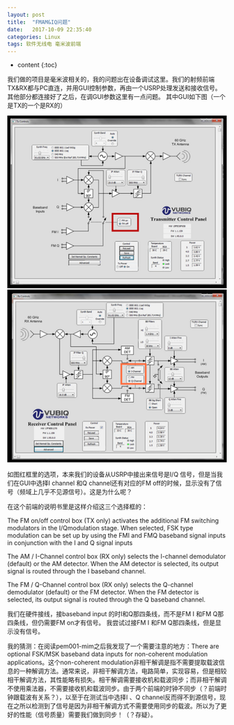 ```yaml
---
layout: post
title:  "FMAM&IQ问题"
date:   2017-10-09 22:35:40
categories: Linux
tags: 软件无线电 毫米波前端
---
```


* content
{:toc}


我们做的项目是毫米波相关的，我的问题出在设备调试这里。我们的射频前端TX&RX都与PC直连，并用GUI控制参数，再由一个USRP处理发送和接收信号。
其他部分都连接好了之后，在调GUI参数这里有一点问题。
其中GUI如下图（一个是TX的一个是RX的）






![q1](https://raw.githubusercontent.com/ZhangZheng2016/ZhangZheng2016.github.io/master/_posts/picture/q1.png)
![q2](https://raw.githubusercontent.com/ZhangZheng2016/ZhangZheng2016.github.io/master/_posts/picture/q2.png)



  
如图红框里的选项，本来我们的设备从USRP中接出来信号是I/Q 信号，但是当我们在GUI中选择I channel 和Q channel还有对应的FM off的时候，显示没有了信号（频域上几乎不见源信号）。这是为什么呢？

在这个前端的说明书里是这样介绍这三个选择框的：

The FM on/off control box (TX only) activates the additional FM switching modulators in the I/Qmodulation stage. When selected, FSK type modulation can be set up by using the FMI and FMQ baseband signal inputs in conjunction with the I and Q signal inputs


The AM / I-Channel control box (RX only) selects the I-channel demodulator (default) or the AM detector. When the AM detector is selected, its output signal is routed through the I baseband channel.


The FM / Q-Channel control box (RX only) selects the Q-channel demodulator (default) or the FM detector. When the FM detector is selected, its output signal is routed through the Q baseband channel.

我们在硬件接线，接baseband input 的时I和Q那四条线，而不是FM I 和FM Q那四条线，但仍需要FM on才有信号。
我尝试过接FM I 和FM Q那四条线，但是显示没有信号。


我的猜测：在阅读pem001-mim之后我发现了一个需要注意的地方：There are optional FSK/MSK baseband data inputs for non-coherent modulation applications。这个non-coherent modulation非相干解调是指不需要提取载波信息的一种解调方法。通常来说，非相干解调方法，电路简单，实现容易，但是相较相干解调方法，其性能略有损失。相干解调需要接收机和载波同步；而非相干解调不使用乘法器，不需要接收机和载波同步。由于两个前端的时钟不同步（？前端时钟跟载波有关系？），以至于在测试当中选择I 、Q channel反而得不到源信号，现在之所以检测到了信号是因为非相干解调方式不需要使用同步的载波。所以为了更好的性能（信号质量）需要我们做到同步！（？存疑）。
